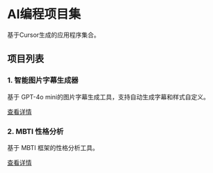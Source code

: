 # AI编程项目集

基于Cursor生成的应用程序集合。

## 项目列表

### 1. 智能图片字幕生成器
基于 GPT-4o mini的图片字幕生成工具，支持自动生成字幕和样式自定义。

[查看详情](./text-in-image/README.md)

### 2. MBTI 性格分析
基于 MBTI 框架的性格分析工具。

[查看详情](./mbti/README.md) 